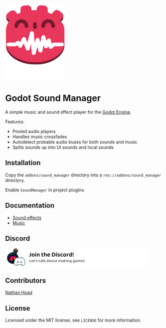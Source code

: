 ![SayWhat logo](docs/logo.svg)

# Godot Sound Manager

A simple music and sound effect player for the [Godot Engine](https://godotengine.org/).

Features:

- Pooled audio players
- Handles music crossfades
- Autodetect probable audio buses for both sounds and music
- Splits sounds up into UI sounds and local sounds

## Installation

Copy the `addons/sound_manager` directory into a `res://addons/sound_manager` directory.

Enable `SoundManager` in project plugins.

## Documentation

- [Sound effects](docs/Sounds.md)
- [Music](docs/Music.md)

## Discord

[![Join the Discord](docs/discord.png)](https://discord.gg/zwBVQdJchX)

## Contributors

[Nathan Hoad](https://nathanhoad.net)

## License

Licensed under the MIT license, see `LICENSE` for more information.